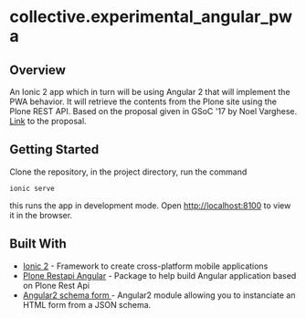 # collective.experimental_angular_pwa

## Overview

An Ionic 2 app which in turn will be using Angular 2 that will implement the PWA behavior. It will retrieve the contents from the Plone site using the Plone REST API. Based on the proposal given in GSoC '17 by Noel Varghese. [Link](https://docs.google.com/document/d/1yQI73kVzspbytRlKzbxiBVMr1ERFwda5M-W7sc74gGc/edit?usp=sharing) to the proposal.

## Getting Started

Clone the repository, in the project directory, run the command

    ionic serve

this runs the app in development mode. Open  [http://localhost:8100](http://localhost:8100) to view it in the browser.




## Built With

* [Ionic 2](http://ionicframework.com/docs/) - Framework to create cross-platform mobile  applications
* [Plone Restapi Angular](https://github.com/plone/plone.restapi-angular) - Package to help build Angular application based on Plone Rest Api
* [Angular2 schema form ](https://github.com/makinacorpus/angular2-schema-form) - Angular2 module allowing you to instanciate an HTML form from a JSON schema.
